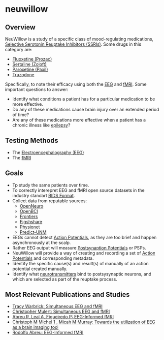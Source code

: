 # neuwillow

## Overview
NeuWillow is a study of a specific class of mood-regulating medications, [Selective Serotonin Reuptake Inhibitors (SSRIs)](https://en.wikipedia.org/wiki/Selective_serotonin_reuptake_inhibitor). Some drugs in this category are:
- [Fluoxetine (Prozac)](https://www.ncbi.nlm.nih.gov/books/NBK459223/)
- [Sertaline (Zoloft)](https://www.ncbi.nlm.nih.gov/books/NBK547689/)
- [Paroxetine (Paxil)](https://www.ncbi.nlm.nih.gov/books/NBK526022/)
- [Trazodone](https://www.ncbi.nlm.nih.gov/books/NBK470560/)
  
Specifically, to note their efficacy using both the [EEG](https://en.wikipedia.org/wiki/Electroencephalography) and [fMRI](https://en.wikipedia.org/wiki/Functional_magnetic_resonance_imaging).
Some important questions to answer:
- Identify what conditions a patient has for a particular medication to be more effective.
- Do any of these medications cause brain injury over an extended period of time?
- Are any of these medications more effective when a patient has a chronic illness like [epilepsy](https://en.wikipedia.org/wiki/Epilepsy)?

## Testing Methods
- The [Electroencephalography (EEG)](https://en.wikipedia.org/wiki/Electroencephalography)
- The [fMRI](https://en.wikipedia.org/wiki/Functional_magnetic_resonance_imaging)
  
## Goals
  - Tp study the same patients over time.
  - To correctly interepret EEG and fMRI open source datasets in the industry standart [BIDS Format](https://bids.neuroimaging.io).
  - Collect data from reputable sources:
    - [OpenNeuro](https://openneuro.org/)
    - [OpenBCI](https://openbci.com/community/publicly-available-eeg-datasets/)
    - [Frontiers](https://www.frontiersin.org/articles/10.3389/fnins.2021.755817/full)
    - [Figshshare](https://figshare.com/)
    - [Physionet](https://mimic.physionet.org/)
    - [Predict-UNM](http://predict.cs.unm.edu/)
  - EEGs cannot detect [Action Potentials](https://en.wikipedia.org/wiki/Action_potential), as they are too brief and happen asynchronously at the scalp.
  - Rather EEG output will measure [Postsynaption Potentials](https://en.wikipedia.org/wiki/Postsynaptic_potential) or PSPs.
  - NeuWillow will provide a way of creating and recording a set of [Action Potentials](https://en.wikipedia.org/wiki/Action_potential) and corresponding metadata.
  - Identify the specific cause(s) and result(s) of manually of an action potential created manually.
  - Identify what [neurotransmitters](https://en.wikipedia.org/wiki/Neurotransmitter) bind to postsysynaptic neurons, and which are selected as part of the reuptake process.

## Most Relevant Publications and Studies
- [Tracy Warbrick: Simultaneous EEG and fMRI](https://pmc.ncbi.nlm.nih.gov/articles/PMC8952790/) 
- [Christopher Mulert: Simultaneous EEG and fMRI](https://pmc.ncbi.nlm.nih.gov/articles/PMC3811108/)
- [Abreu R, Leal A, Figueiredo P: EEG-Informed fMRI](https://pubmed.ncbi.nlm.nih.gov/29467634/)
- [Christoph M Michel  1 , Micah M Murray: Towards the utilization of EEG as a brain imaging tool](https://pubmed.ncbi.nlm.nih.gov/22227136/)
- [Rodolfo Abreu: EEG-Informed fMRI](https://www.frontiersin.org/journals/human-neuroscience/articles/10.3389/fnhum.20)